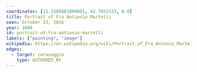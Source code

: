 ```yaml
---
coordinates: [11.2500081000001, 43.7651533, 0.0]
title: Portrait of Fra Antionio Martelli
seen: October 23, 2016
year: 1608
id: portrait-of-fra-antionio-martelli
labels: ["painting", "image"]
wikipedia: https://en.wikipedia.org/wiki/Portrait_of_Fra_Antonio_Martelli_(Caravaggio)
edges:
  - target: caravaggio
    type: AUTHORED_BY
---
```

